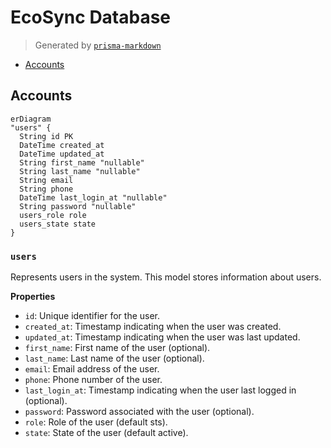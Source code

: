 # EcoSync Database
> Generated by [`prisma-markdown`](https://github.com/samchon/prisma-markdown)

- [Accounts](#accounts)

## Accounts
```mermaid
erDiagram
"users" {
  String id PK
  DateTime created_at
  DateTime updated_at
  String first_name "nullable"
  String last_name "nullable"
  String email
  String phone
  DateTime last_login_at "nullable"
  String password "nullable"
  users_role role
  users_state state
}
```

### `users`
Represents users in the system.
This model stores information about users.

**Properties**
  - `id`: Unique identifier for the user.
  - `created_at`: Timestamp indicating when the user was created.
  - `updated_at`: Timestamp indicating when the user was last updated.
  - `first_name`: First name of the user (optional).
  - `last_name`: Last name of the user (optional).
  - `email`: Email address of the user.
  - `phone`: Phone number of the user.
  - `last_login_at`: Timestamp indicating when the user last logged in (optional).
  - `password`: Password associated with the user (optional).
  - `role`: Role of the user (default sts).
  - `state`: State of the user (default active).